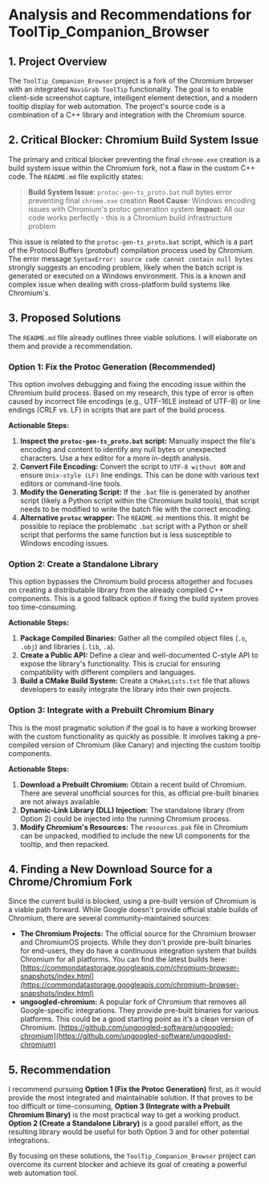 # Analysis and Recommendations for ToolTip_Companion_Browser

## 1. Project Overview

The `ToolTip_Companion_Browser` project is a fork of the Chromium browser with an integrated `NaviGrab ToolTip` functionality. The goal is to enable client-side screenshot capture, intelligent element detection, and a modern tooltip display for web automation. The project's source code is a combination of a C++ library and integration with the Chromium source.

## 2. Critical Blocker: Chromium Build System Issue

The primary and critical blocker preventing the final `chrome.exe` creation is a build system issue within the Chromium fork, not a flaw in the custom C++ code. The `README.md` file explicitly states:

> **Build System Issue**: `protoc-gen-ts_proto.bat` null bytes error preventing final `chrome.exe` creation
> **Root Cause**: Windows encoding issues with Chromium's protoc generation system
> **Impact**: All our code works perfectly - this is a Chromium build infrastructure problem

This issue is related to the `protoc-gen-ts_proto.bat` script, which is a part of the Protocol Buffers (protobuf) compilation process used by Chromium. The error message `SyntaxError: source code cannot contain null bytes` strongly suggests an encoding problem, likely when the batch script is generated or executed on a Windows environment. This is a known and complex issue when dealing with cross-platform build systems like Chromium's.

## 3. Proposed Solutions

The `README.md` file already outlines three viable solutions. I will elaborate on them and provide a recommendation.

### Option 1: Fix the Protoc Generation (Recommended)

This option involves debugging and fixing the encoding issue within the Chromium build process. Based on my research, this type of error is often caused by incorrect file encodings (e.g., UTF-16LE instead of UTF-8) or line endings (CRLF vs. LF) in scripts that are part of the build process. 

**Actionable Steps:**

1.  **Inspect the `protoc-gen-ts_proto.bat` script:** Manually inspect the file's encoding and content to identify any null bytes or unexpected characters. Use a hex editor for a more in-depth analysis.
2.  **Convert File Encoding:** Convert the script to `UTF-8 without BOM` and ensure `Unix-style (LF)` line endings. This can be done with various text editors or command-line tools.
3.  **Modify the Generating Script:** If the `.bat` file is generated by another script (likely a Python script within the Chromium build tools), that script needs to be modified to write the batch file with the correct encoding.
4.  **Alternative `protoc` wrapper:** The `README.md` mentions this. It might be possible to replace the problematic `.bat` script with a Python or shell script that performs the same function but is less susceptible to Windows encoding issues.

### Option 2: Create a Standalone Library

This option bypasses the Chromium build process altogether and focuses on creating a distributable library from the already compiled C++ components. This is a good fallback option if fixing the build system proves too time-consuming.

**Actionable Steps:**

1.  **Package Compiled Binaries:** Gather all the compiled object files (`.o`, `.obj`) and libraries (`.lib`, `.a`).
2.  **Create a Public API:** Define a clear and well-documented C-style API to expose the library's functionality. This is crucial for ensuring compatibility with different compilers and languages.
3.  **Build a CMake Build System:** Create a `CMakeLists.txt` file that allows developers to easily integrate the library into their own projects.

### Option 3: Integrate with a Prebuilt Chromium Binary

This is the most pragmatic solution if the goal is to have a working browser with the custom functionality as quickly as possible. It involves taking a pre-compiled version of Chromium (like Canary) and injecting the custom tooltip components.

**Actionable Steps:**

1.  **Download a Prebuilt Chromium:** Obtain a recent build of Chromium. There are several unofficial sources for this, as official pre-built binaries are not always available.
2.  **Dynamic-Link Library (DLL) Injection:** The standalone library (from Option 2) could be injected into the running Chromium process.
3.  **Modify Chromium's Resources:** The `resources.pak` file in Chromium can be unpacked, modified to include the new UI components for the tooltip, and then repacked.

## 4. Finding a New Download Source for a Chrome/Chromium Fork

Since the current build is blocked, using a pre-built version of Chromium is a viable path forward. While Google doesn't provide official stable builds of Chromium, there are several community-maintained sources:

*   **The Chromium Projects:** The official source for the Chromium browser and ChromiumOS projects. While they don't provide pre-built binaries for end-users, they do have a continuous integration system that builds Chromium for all platforms. You can find the latest builds here: [https://commondatastorage.googleapis.com/chromium-browser-snapshots/index.html](https://commondatastorage.googleapis.com/chromium-browser-snapshots/index.html)
*   **ungoogled-chromium:** A popular fork of Chromium that removes all Google-specific integrations. They provide pre-built binaries for various platforms. This could be a good starting point as it's a clean version of Chromium. [https://github.com/ungoogled-software/ungoogled-chromium](https://github.com/ungoogled-software/ungoogled-chromium)

## 5. Recommendation

I recommend pursuing **Option 1 (Fix the Protoc Generation)** first, as it would provide the most integrated and maintainable solution. If that proves to be too difficult or time-consuming, **Option 3 (Integrate with a Prebuilt Chromium Binary)** is the most practical way to get a working product. **Option 2 (Create a Standalone Library)** is a good parallel effort, as the resulting library would be useful for both Option 3 and for other potential integrations.

By focusing on these solutions, the `ToolTip_Companion_Browser` project can overcome its current blocker and achieve its goal of creating a powerful web automation tool.

